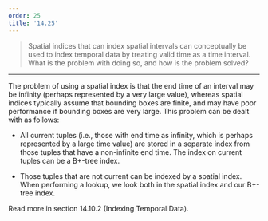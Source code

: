 ```yaml
---
order: 25
title: '14.25'
---
```

> Spatial indices that can index spatial intervals can conceptually be used to index 
> temporal data by treating valid time as a time interval. What is the problem 
> with doing so, and how is the problem solved? 

--------------------------------

The problem of using a spatial index is that the end time of an interval may be infinity
(perhaps represented by a very large value), whereas spatial indices typically assume that 
bounding boxes are finite, and may have poor performance if bounding boxes are very large. 
This problem can be dealt with as follows: 

* All current tuples (i.e., those with end time as infinity, which is perhaps represented
by a large time value) are stored in a separate index from those tuples that have a non-infinite
end time. The index on current tuples can be a B+-tree index. 

* Those tuples that are not current can be indexed by a spatial index. When performing
a lookup, we look both in the spatial index and our B+-tree index. 

Read more in section 14.10.2 (Indexing Temporal Data). 